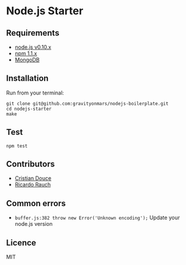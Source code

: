 # Node.js Starter

## Requirements
* [node.js v0.10.x](http://nodejs.org/download/)
* [npm 1.1.x](http://npm.org)
* [MongoDB](http://docs.mongodb.org/manual/installation/)

## Installation

Run from your terminal:

    git clone git@github.com:gravityonmars/nodejs-boilerplate.git
    cd nodejs-starter
    make 

## Test

    npm test

## Contributors
* [Cristian Douce](http://twitter.com/cristiandouce)
* [Ricardo Rauch](http://twitter.com/gravityonmars)

## Common errors
* `buffer.js:382 throw new Error('Unknown encoding');`
  Update your node.js version

## Licence 
MIT
